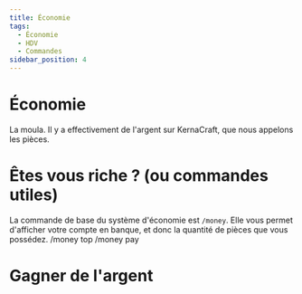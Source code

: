 ```yaml
---
title: Économie
tags:
  - Économie
  - HDV
  - Commandes
sidebar_position: 4
---
```


# Économie
La moula. Il y a effectivement de l'argent sur KernaCraft, que nous appelons les pièces.

# Êtes vous riche ? (ou commandes utiles)
La commande de base du système d'économie est `/money`. Elle vous permet d'afficher votre compte en banque, et donc la quantité de pièces que vous possédez.
/money top
/money pay <player> <amount>
# Gagner de l'argent
